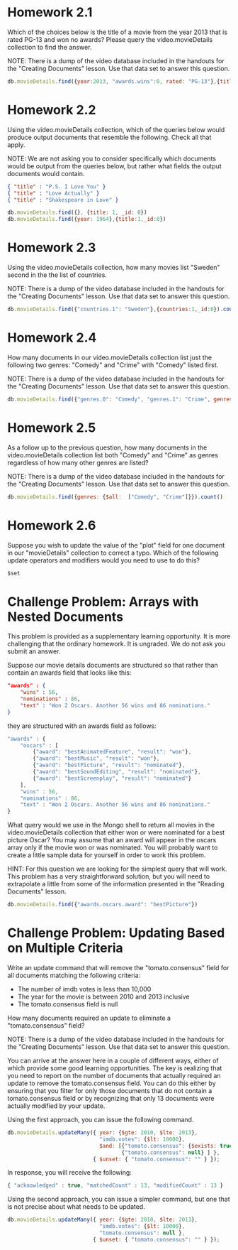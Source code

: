 # Homework 2.1

Which of the choices below is the title of a movie from the year 2013 that is rated PG-13 and won no awards? Please query the video.movieDetails collection to find the answer.

NOTE: There is a dump of the video database included in the handouts for the "Creating Documents" lesson. Use that data set to answer this question.

```javascript
db.movieDetails.find({year:2013, "awards.wins":0, rated: "PG-13"},{title:1})
```

# Homework 2.2

Using the video.movieDetails collection, which of the queries below would produce output documents that resemble the following. Check all that apply.

NOTE: We are not asking you to consider specifically which documents would be output from the queries below, but rather what fields the output documents would contain.

```json
{ "title" : "P.S. I Love You" }
{ "title" : "Love Actually" }
{ "title" : "Shakespeare in Love" }
```

```javascript
db.movieDetails.find({}, {title: 1, _id: 0})
db.movieDetails.find({year: 1964},{title:1,_id:0})
```

# Homework 2.3

Using the video.movieDetails collection, how many movies list "Sweden" second in the the list of countries.

NOTE: There is a dump of the video database included in the handouts for the "Creating Documents" lesson. Use that data set to answer this question.

```javascript
db.movieDetails.find({"countries.1": "Sweden"},{countries:1,_id:0}).count()
```

# Homework 2.4

How many documents in our video.movieDetails collection list just the following two genres: "Comedy" and "Crime" with "Comedy" listed first.

NOTE: There is a dump of the video database included in the handouts for the "Creating Documents" lesson. Use that data set to answer this question.



```javascript
db.movieDetails.find({"genres.0": "Comedy", "genres.1": "Crime", genres: {$size:2}}).count()
```

# Homework 2.5

As a follow up to the previous question, how many documents in the video.movieDetails collection list both "Comedy" and "Crime" as genres regardless of how many other genres are listed?

NOTE: There is a dump of the video database included in the handouts for the "Creating Documents" lesson. Use that data set to answer this question.

```javascript
db.movieDetails.find({genres: {$all:  ["Comedy", "Crime"]}}).count()
```

# Homework 2.6

Suppose you wish to update the value of the "plot" field for one document in our "movieDetails" collection to correct a typo. Which of the following update operators and modifiers would you need to use to do this?

```javascript
$set
```

# Challenge Problem: Arrays with Nested Documents

This problem is provided as a supplementary learning opportunity. It is more challenging that the ordinary homework. It is ungraded. We do not ask you submit an answer.

Suppose our movie details documents are structured so that rather than contain an awards field that looks like this:

```json
"awards" : {
    "wins" : 56,
    "nominations" : 86,
    "text" : "Won 2 Oscars. Another 56 wins and 86 nominations."
}
```
they are structured with an awards field as follows:
```javascript
"awards" : {
    "oscars" : [
        {"award": "bestAnimatedFeature", "result": "won"},
        {"award": "bestMusic", "result": "won"},
        {"award": "bestPicture", "result": "nominated"},
        {"award": "bestSoundEditing", "result": "nominated"},
        {"award": "bestScreenplay", "result": "nominated"}
    ],
    "wins" : 56,
    "nominations" : 86,
    "text" : "Won 2 Oscars. Another 56 wins and 86 nominations."
}
```
What query would we use in the Mongo shell to return all movies in the video.movieDetails collection that either won or were nominated for a best picture Oscar? You may assume that an award will appear in the oscars array only if the movie won or was nominated. You will probably want to create a little sample data for yourself in order to work this problem.

HINT: For this question we are looking for the simplest query that will work. This problem has a very straightforward solution, but you will need to extrapolate a little from some of the information presented in the "Reading Documents" lesson.

```javascript
db.movieDetails.find({"awards.oscars.award": "bestPicture"})

```

# Challenge Problem: Updating Based on Multiple Criteria

Write an update command that will remove the "tomato.consensus" field for all documents matching the following criteria:

* The number of imdb votes is less than 10,000
* The year for the movie is between 2010 and 2013 inclusive
* The tomato.consensus field is null

How many documents required an update to eliminate a "tomato.consensus" field?

NOTE: There is a dump of the video database included in the handouts for the "Creating Documents" lesson. Use that data set to answer this question.

You can arrive at the answer here in a couple of different ways, either of which provide some good learning opportunities. The key is realizing that you need to report on the number of documents that actually required an update to remove the tomato.consensus field. You can do this either by ensuring that you filter for only those documents that do not contain a tomato.consensus field or by recognizing that only 13 documents were actually modified by your update.

Using the first approach, you can issue the following command.

```javascript
db.movieDetails.updateMany({ year: {$gte: 2010, $lte: 2013},
                             "imdb.votes": {$lt: 10000},
                             $and: [{"tomato.consensus": {$exists: true} },
                                    {"tomato.consensus": null} ] },
                           { $unset: { "tomato.consensus": "" } });
```

In response, you will receive the following:

```javascript
{ "acknowledged" : true, "matchedCount" : 13, "modifiedCount" : 13 }
```

Using the second approach, you can issue a simpler command, but one that is not precise about what needs to be updated.

```javascript
db.movieDetails.updateMany({ year: {$gte: 2010, $lte: 2013},
                             "imdb.votes": {$lt: 10000},
                             "tomato.consensus": null },
                           { $unset: { "tomato.consensus": "" } });
```
                                                   
